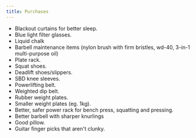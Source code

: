 ```yaml
---
title: Purchases
---
```


- Blackout curtains for better sleep.
- Blue light filter glasses.
- Liquid chalk
- Barbell maintenance items (nylon brush with firm bristles, wd-40, 3-in-1 multi-purpose oil)
- Plate rack.
- Squat shoes.
- Deadlift shoes/slippers.
- SBD knee sleeves.
- Powerlifting belt.
- Weighted dip belt.
- Rubber weight plates.
- Smaller weight plates (eg. 1kg).
- Better, safer power rack for bench press, squatting and pressing.
- Better barbell with sharper knurlings
- Good pillow.
- Guitar finger picks that aren't clunky.
